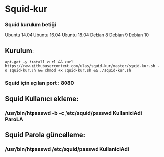# Squid-kur
### Squid kurulum betiği
Ubuntu 14.04
Ubuntu 16.04
Ubuntu 18.04
Debian 8
Debian 9
Debian 10
## Kurulum:
```
apt-get -y install curl && curl  https://raw.githubusercontent.com/ulas/squid-kur/master/squid-kur.sh -o squid-kur.sh && chmod +x squid-kur.sh && ./squid-kur.sh
```
### Squid için açılan port : 8080

## Squid Kullanıcı ekleme:
### /usr/bin/htpasswd -b -c /etc/squid/passwd KullaniciAdi ParoLA
## Squid Parola güncelleme:
### /usr/bin/htpasswd /etc/squid/passwd KullaniciAdi

